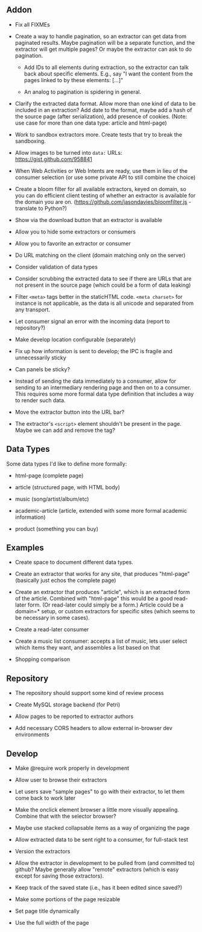 ## Addon

* Fix all FIXMEs

* Create a way to handle pagination, so an extractor can get data from paginated results.  Maybe pagination will be a separate function, and the extractor will get multiple pages?  Or maybe the extractor can ask to do pagination.

  - Add IDs to all elements during extraction, so the extractor can talk back about specific elements.  E.g., say "I want the content from the pages linked to by these elements: [...]"

  - An analog to pagination is spidering in general.

* Clarify the extracted data format.  Allow more than one kind of data to be included in an extraction?  Add date to the format, maybe add a hash of the source page (after serialization), add presence of cookies.  (Note: use case for more than one data type: article and html-page)

* Work to sandbox extractors more.  Create tests that try to break the sandboxing.

* Allow images to be turned into `data:` URLs: https://gist.github.com/958841

* When Web Activities or Web Intents are ready, use them in lieu of the consumer selection (or use some private API to still combine the choice)

* Create a bloom filter for all available extractors, keyed on domain, so you can do efficient client testing of whether an extractor is available for the domain you are on. (https://github.com/jasondavies/bloomfilter.js - translate to Python?)

* Show via the download button that an extractor is available

* Allow you to hide some extractors or consumers

* Allow you to favorite an extractor or consumer

* Do URL matching on the client (domain matching only on the server)

* Consider validation of data types

* Consider scrubbing the extracted data to see if there are URLs that are not present in the source page (which could be a form of data leaking)

* Filter `<meta>` tags better in the staticHTML code.  `<meta charset>` for instance is not applicable, as the data is all unicode and separated from any transport.

* Let consumer signal an error with the incoming data (report to repository?)

* Make develop location configurable (separately)

* Fix up how information is sent to develop; the IPC is fragile and unnecessarily sticky

* Can panels be sticky?

* Instead of sending the data immediately to a consumer, allow for sending to an intermediary rendering page and then on to a consumer. This requires some more formal data type definition that includes a way to render such data.

* Move the extractor button into the URL bar?

* The extractor's `<script>` element shouldn't be present in the page. Maybe we can add and remove the tag?


## Data Types

Some data types I'd like to define more formally:

* html-page (complete page)

* article (structured page, with HTML body)

* music (song/artist/album/etc)

* academic-article (article, extended with some more formal academic information)

* product (something you can buy)


## Examples

* Create space to document different data types.

* Create an extractor that works for any site, that produces "html-page" (basically just echos the complete page)

* Create an extractor that produces "article", which is an extracted form of the article.  Combined with "html-page" this would be a good read-later form.  (Or read-later could simply be a form.)  Article could be a domain=* setup, or custom extractors for specific sites (which seems to be necessary in some cases).

* Create a read-later consumer

* Create a music list consumer: accepts a list of music, lets user select which items they want, and assembles a list based on that

* Shopping comparison


## Repository

* The repository should support some kind of review process

* Create MySQL storage backend (for Petri)

* Allow pages to be reported to extractor authors

* Add necessary CORS headers to allow external in-browser dev environments


## Develop

* Make @require work properly in development

* Allow user to browse their extractors

* Let users save "sample pages" to go with their extractor, to let them come back to work later

* Make the onclick element browser a little more visually appealing. Combine that with the selector browser?

* Maybe use stacked collapsable items as a way of organizing the page

* Allow extracted data to be sent right to a consumer, for full-stack test

* Version the extractors

* Allow the extractor in development to be pulled from (and committed to) github?  Maybe generally allow "remote" extractors (which is easy except for saving those extractors).

* Keep track of the saved state (i.e., has it been edited since saved?)

* Make some portions of the page resizable

* Set page title dynamically

* Use the full width of the page
